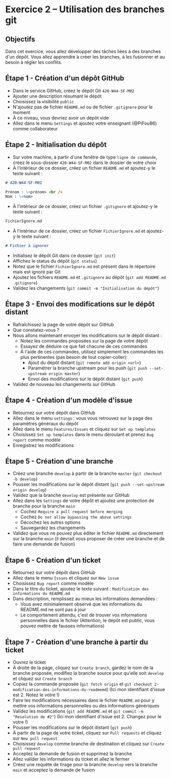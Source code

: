 # Exercice 2 – Utilisation des branches git

## Objectifs

Dans cet exercice, vous allez développer des tâches liées à des branches d'un dépôt. Vous allez apprendre à créer les branches, à les fusionner et au besoin à régler les conflits.

## Étape 1 - Création d'un dépôt GitHub

- Dans le service GitHub, créez le dépôt Git `420-W44-SF-M02`
- Ajouter une description résumant le dépôt
- Choisissez la visibilité `public`
- N'ajoutez pas de fichier `README.md` ou de fichier `.gitignore` pour le moment
- À ce niveau, vous devriez avoir un dépôt vide
- Allez dans le menu `Settings` et ajoutez votre enseignant (@PiFou86) comme collaborateur

## Étape 2 - Initialisation du dépôt

- Sur votre machine, à partir d'une fenêtre de type `ligne de commande`, créez le sous-dossier `420-W44-SF-M02` dans le dossier de votre choix
- À l'intérieur de ce dossier, créez un fichier `README.md` et ajoutez-y le texte suivant :

```md
# 420-W44-SF-M02

Prénom : \<prénom> <br />
Nom : \<nom>
```

- À l'intérieur de ce dossier, créez un fichier `.gitignore` et ajoutez-y le texte suivant :

```md
FichierIgnore.md
```

- À l'intérieur de ce dossier, créez un fichier `FichierIgnore.md` et ajoutez-y le texte suivant :

```md
# Fichier à ignorer
```

- Initialisez le dépôt Git dans ce dossier (`git init`)
- Affichez le status du dépôt (`git status`)
- Notez que le fichier `FichierIgnore.md` est présent dans le répertoire mais est ignoré par Git
- Ajoutez les fichiers `README.md` et `.gitignore` au dépôt (`git add README.md .gitignore`)
- Validez les changements (`git commit -m "Initialisation du dépôt"`)

## Étape 3 - Envoi des modifications sur le dépôt distant

- Rafraîchissez la page de votre dépôt sur GitHub
- Que constatez-vous ?
- Nous allons maintenant envoyer les modifications sur le dépôt distant :
  - Notez les commandes proposées sur la page de votre dépôt
  - Essayez de déduire ce que fait chacune de ces commandes
  - À l'aide de ces commandes, utilisez simplement les commandes les plus pertinentes (pas besoin de tout copier-coller):
    - Ajout du dépôt distant (`git remote add origin <url>`)
    - Paramétrer la branche upstream pour les push (`git push --set-upstream origin master`)
    - Envoi des modifications sur le dépôt distant (`git push`)
- Validez de nouveau les changements sur GitHub

## Étape 4 - Création d'un modèle d'issue

- Retournez sur votre dépôt dans GitHub
- Allez dans le menu `settings` : vous vous retrouvez sur la page des paramètres généraux du dépôt
- Allez dans le menu `Features/Issues` et cliquez sur `Set up templates`
- Choisissez `Set up templates` dans le menu déroulant et prenez `Bug report` comme modèle
- Enregistrez les modifications

## Étape 5 - Création d'une branche

- Créez une branche `develop` à partir de la branche `master` (`git checkout -b develop`)
- Pousser les modifications sur le dépôt distant (`git push --set-upstream origin develop`)
- Validez que la branche `develop` est présente sur GitHub
- Allez dans les `Settings` de votre dépôt et ajoutez une protection de branche pour la branche `main`
  - Cochez `Require a pull request before merging`
  - Cochez `Do not allow bypassing the above settings`
  - Décochez les autres options
  - Sauvegardez les changements
- Validez que vous ne pouvez plus éditer le fichier `README.md` directement sur la branche `main` (il devrait vous proposer de créer une branche et de faire une demande de fusion)

## Étape 6 - Création d'un ticket

- Retournez sur votre dépôt dans GitHub
- Allez dans le menu `Issues` et cliquez sur `New issue`
- Choisissez `Bug report` comme modèle
- Dans le titre du ticket, ajoutez le texte suivant : `Modification des informations du README.md`
- Dans description, remplissez au mieux les informations demandées :
  - Vous avez minimalement observé que les informations du README.md ne sont pas à jour
  - Le comportement attendu, c'est de trouver vos informations personnelles dans le fichier (Attention, le dépôt est public, vous pouvez mettre de fausses informations)

## Étape 7 - Création d'une branche à partir du ticket

- Ouvrez le ticket
- À droite de la page, cliquez sur `Create branch`, gardez le nom de la branche proposée, modifiez la branche source pour qu'elle soit `develop` et cliquez sur `Create branch`
- Copiez la commande proposée (`git fetch origin` et `git checkout 2-modification-des-informations-du-readmemd`) (Ici mon identifiant d'issue est 2. Notez le votre !)
- Faire les modifications nécessaires dans le fichier `README.md` pour y mettre vos informations personnelles ou des informations génériques
- Validez les modifications (`git add README.md` et `git commit -m "Resolution de #2"`) (Ici mon identifiant d'issue est 2. Changez pour le votre !)
- Pousser les modifications sur le dépôt distant (`git push`)
- À partir de la page de votre ticket, cliquez sur `Pull requests` et cliquez sur `New pull request`
- Choisissez `develop` comme branche de destination et cliquez sur `Create pull request`
- Acceptez la demande de fusion et supprimez la branche
- Allez valider les informations du ticket et allez le fermer
- Créez une requête de tirage pour la branche `develop` vers la branche `main` et acceptez la demande de fusion
